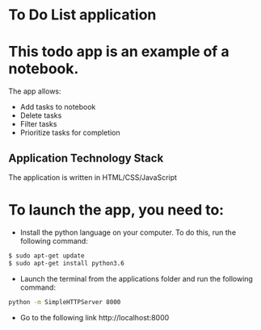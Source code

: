 # To Do List application

# This todo app is an example of a notebook.
The app allows:
- Add tasks to notebook
- Delete tasks
- Filter tasks
- Prioritize tasks for completion

## Application Technology Stack

The application is written in HTML/CSS/JavaScript

# To launch the app, you need to:

 - Install the python language on your computer. To do this, run the following command:
 ```sh
$ sudo apt-get update
$ sudo apt-get install python3.6
```
 - Launch the terminal from the applications folder and run the following command:
 ```sh
python -m SimpleHTTPServer 8000
```
 - Go to the following link http://localhost:8000

